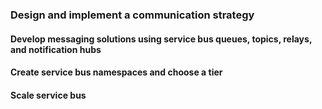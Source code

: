 ### Design and implement a communication strategy

#### Develop messaging solutions using service bus queues, topics, relays, and notification hubs

#### Create service bus namespaces and choose a tier

#### Scale service bus

